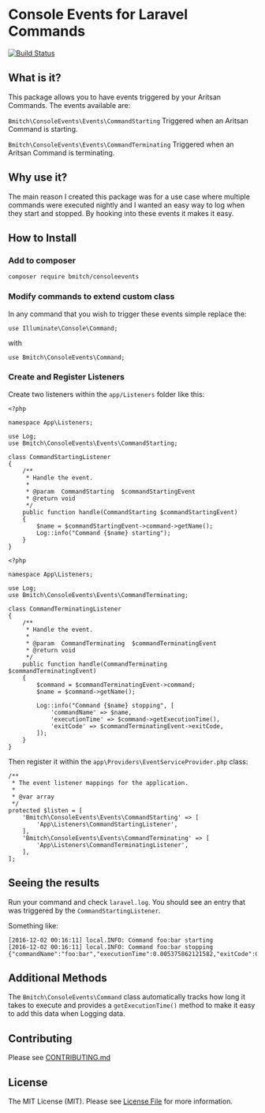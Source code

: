 # Console Events for Laravel Commands
[![Build Status](https://travis-ci.org/bmitch/consoleEvents.svg?branch=master)](https://travis-ci.org/bmitch/consoleEvents)

## What is it? ##
This package allows you to have events triggered by your Aritsan Commands. The events available are:

`Bmitch\ConsoleEvents\Events\CommandStarting`
Triggered when an Aritsan Command is starting.

`Bmitch\ConsoleEvents\Events\CommandTerminating`
Triggered when an Aritsan Command is terminating.

## Why use it? ##
The main reason I created this package was for a use case where multiple commands were executed nightly and I wanted an easy way to log when they start and stopped. By hooking into these events it makes it easy.

## How to Install ##

### Add to composer ###
```
composer require bmitch/consoleevents
```

### Modify commands to extend custom class ###
In any command that you wish to trigger these events simple replace the:
```
use Illuminate\Console\Command;
```

with 
```
use Bmitch\ConsoleEvents\Command;
```

### Create and Register Listeners ###
Create two listeners within the `app/Listeners` folder like this:
```
<?php

namespace App\Listeners;

use Log;
use Bmitch\ConsoleEvents\Events\CommandStarting;

class CommandStartingListener
{
    /**
     * Handle the event.
     *
     * @param  CommandStarting  $commandStartingEvent
     * @return void
     */
    public function handle(CommandStarting $commandStartingEvent)
    {
        $name = $commandStartingEvent->command->getName();
        Log::info("Command {$name} starting");
    }
}
```
```
<?php

namespace App\Listeners;

use Log;
use Bmitch\ConsoleEvents\Events\CommandTerminating;

class CommandTerminatingListener
{
    /**
     * Handle the event.
     *
     * @param  CommandTerminating  $commandTerminatingEvent
     * @return void
     */
    public function handle(CommandTerminating $commandTerminatingEvent)
    {
        $command = $commandTerminatingEvent->command;
        $name = $command->getName();

        Log::info("Command {$name} stopping", [
            'commandName' => $name,
            'executionTime' => $command->getExecutionTime(),
            'exitCode' => $commandTerminatingEvent->exitCode,
        ]);
    }
}
```

Then register it within the `app\Providers\EventServiceProvider.php` class:

```
/**
 * The event listener mappings for the application.
 *
 * @var array
 */
protected $listen = [
    'Bmitch\ConsoleEvents\Events\CommandStarting' => [
        'App\Listeners\CommandStartingListener',
    ],
    'Bmitch\ConsoleEvents\Events\CommandTerminating' => [
        'App\Listeners\CommandTerminatingListener',
    ],
];
```

## Seeing the results ##
Run your command and check `laravel.log`. You should see an entry that was triggered by the `CommandStartingListener`. 

Something like:
```
[2016-12-02 00:16:11] local.INFO: Command foo:bar starting  
[2016-12-02 00:16:11] local.INFO: Command foo:bar stopping {"commandName":"foo:bar","executionTime":0.005375862121582,"exitCode":0} 
```

## Additional Methods ##
The `Bmitch\ConsoleEvents\Command` class automatically tracks how long it takes to execute and provides a `getExecutionTime()` method to make it easy to add this data when Logging data.

## Contributing ##
Please see [CONTRIBUTING.md](CONTRIBUTING.md)

## License ##

The MIT License (MIT). Please see [License File](LICENSE.md) for more information.
